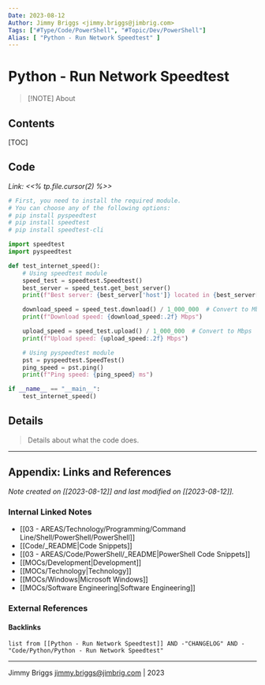```yaml
---
Date: 2023-08-12
Author: Jimmy Briggs <jimmy.briggs@jimbrig.com>
Tags: ["#Type/Code/PowerShell", "#Topic/Dev/PowerShell"]
Alias: [ "Python - Run Network Speedtest" ]
---
```


# Python - Run Network Speedtest

> [!NOTE] About
> 

## Contents

[TOC]

## Code

*Link: <<% tp.file.cursor(2) %>>*

```python
# First, you need to install the required module.
# You can choose any of the following options:
# pip install pyspeedtest
# pip install speedtest
# pip install speedtest-cli

import speedtest
import pyspeedtest

def test_internet_speed():
    # Using speedtest module
    speed_test = speedtest.Speedtest()
    best_server = speed_test.get_best_server()
    print(f"Best server: {best_server['host']} located in {best_server['country']}")

    download_speed = speed_test.download() / 1_000_000  # Convert to Mbps
    print(f"Download speed: {download_speed:.2f} Mbps")

    upload_speed = speed_test.upload() / 1_000_000  # Convert to Mbps
    print(f"Upload speed: {upload_speed:.2f} Mbps")

    # Using pyspeedtest module
    pst = pyspeedtest.SpeedTest()
    ping_speed = pst.ping()
    print(f"Ping speed: {ping_speed} ms")

if __name__ == "__main__":
    test_internet_speed()
```

## Details

> Details about what the code does.


***

## Appendix: Links and References

*Note created on [[2023-08-12]] and last modified on [[2023-08-12]].*

### Internal Linked Notes

- [[03 - AREAS/Technology/Programming/Command Line/Shell/PowerShell/PowerShell]]
- [[Code/_README|Code Snippets]]
- [[03 - AREAS/Code/PowerShell/_README|PowerShell Code Snippets]]
- [[MOCs/Development|Development]]
- [[MOCs/Technology|Technology]]
- [[MOCs/Windows|Microsoft Windows]]
- [[MOCs/Software Engineering|Software Engineering]]

### External References

#### Backlinks

```dataview
list from [[Python - Run Network Speedtest]] AND -"CHANGELOG" AND -"Code/Python/Python - Run Network Speedtest"
```


***

Jimmy Briggs <jimmy.briggs@jimbrig.com> | 2023

